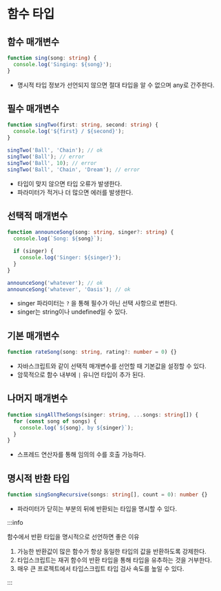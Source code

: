 # 함수 타입

## 함수 매개변수

```typescript
function sing(song: string) {
  console.log('Singing: ${song}');
}
```

- 명시적 타입 정보가 선언되지 않으면 절대 타입을 알 수 없으며 any로 간주한다.

## 필수 매개변수

```typescript
function singTwo(first: string, second: string) {
  console.log('${first} / ${second}');
}

singTwo('Ball', 'Chain'); // ok
singTwo('Ball'); // error
singTwo('Ball', 10); // error
singTwo('Ball', 'Chain', 'Dream'); // error
```

- 타입이 맞지 않으면 타입 오류가 발생한다.
- 파라미터가 적거나 더 많으면 에러를 발생한다.

## 선택적 매개변수

```typescript
function announceSong(song: string, singer?: string) {
  console.log(`Song: ${song}`);

  if (singer) {
    console.log('Singer: ${singer}');
  }
}

announceSong('whatever'); // ok
announceSong('whatever', 'Oasis'); // ok
```

- singer 파라미터는 `?` 을 통해 필수가 아닌 선택 사항으로 변한다.
- singer는 string이나 undefined일 수 있다.

## 기본 매개변수

```typescript
function rateSong(song: string, rating?: number = 0) {}
```

- 자바스크립트와 같이 선택적 매개변수를 선언할 때 기본값을 설정할 수 있다.
- 암묵적으로 함수 내부에 `|` 유니언 타입이 추가 된다.

## 나머지 매개변수

```typescript
function singAllTheSongs(singer: string, ...songs: string[]) {
  for (const song of songs) {
    console.log(`${song}, by ${singer}`);
  }
}
```

- 스프레드 연산자를 통해 임의의 수를 호출 가능하다.

## 명시적 반환 타입

```typescript
function singSongRecursive(songs: string[], count = 0): number {}
```

- 파라미터가 닫히는 부분의 뒤에 반환되는 타입을 명시할 수 있다.

:::info

함수에서 반환 타입을 명시적으로 선언하면 좋은 이유

1. 가능한 반환값이 많은 함수가 항상 동일한 타입의 값을 반환하도록 강제한다.
2. 타입스크립트는 재귀 함수의 반환 타입을 통해 타입을 유추하는 것을 거부한다.
3. 매우 큰 프로젝트에서 타입스크립트 타입 검사 속도를 높일 수 있다.

:::

